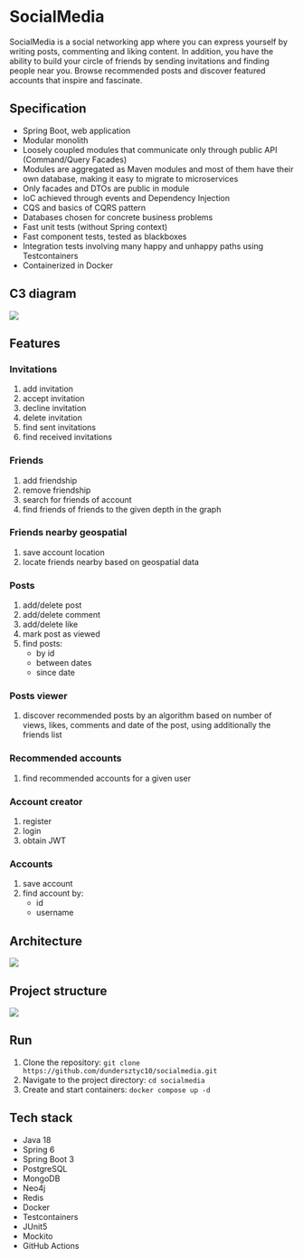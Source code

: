 # SocialMedia
SocialMedia is a social networking app where you can express yourself by writing posts, commenting and liking content. In addition, you have the ability to build your circle of friends by sending invitations and finding people near you. Browse recommended posts and discover featured accounts that inspire and fascinate.

## Specification
- Spring Boot, web application
- Modular monolith
- Loosely coupled modules that communicate only through public API (Command/Query Facades)
- Modules are aggregated as Maven modules and most of them have their own database, making it easy to migrate to microservices
- Only facades and DTOs are public in module
- IoC achieved through events and Dependency Injection
- CQS and basics of CQRS pattern
- Databases chosen for concrete business problems
- Fast unit tests (without Spring context)
- Fast component tests, tested as blackboxes
- Integration tests involving many happy and unhappy paths using Testcontainers
- Containerized in Docker

## C3 diagram
![](docs/c3.png)

## Features
### Invitations
1. add invitation
2. accept invitation
3. decline invitation
4. delete invitation
5. find sent invitations
6. find received invitations

### Friends
1. add friendship
2. remove friendship
3. search for friends of account
4. find friends of friends to the given depth in the graph

### Friends nearby geospatial
1. save account location
2. locate friends nearby based on geospatial data

### Posts
1. add/delete post
2. add/delete comment
3. add/delete like
4. mark post as viewed
5. find posts:
   - by id
   - between dates
   - since date

### Posts viewer
1. discover recommended posts by an algorithm based on number of views, likes, comments and date of the post, using additionally the friends list

### Recommended accounts
1. find recommended accounts for a given user

### Account creator
1. register
2. login
3. obtain JWT

### Accounts
1. save account
2. find account by:
   - id
   - username

## Architecture
![](docs/architecture.png)

## Project structure
![](docs/structure.png)

## Run
1. Clone the repository: `git clone https://github.com/dundersztyc10/socialmedia.git`
2. Navigate to the project directory: `cd socialmedia`
3. Create and start containers: `docker compose up -d`

## Tech stack
- Java 18
- Spring 6
- Spring Boot 3
- PostgreSQL
- MongoDB
- Neo4j
- Redis
- Docker
- Testcontainers
- JUnit5
- Mockito
- GitHub Actions

